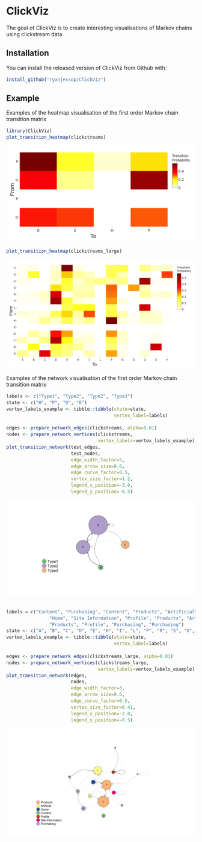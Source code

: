 
# ClickViz

<!-- badges: start -->
<!-- badges: end -->

The goal of ClickViz is to create interesting visualisations of Markov chains using clickstream data.

## Installation

You can install the released version of ClickViz from Github with:

``` r
install_github("ryanjessop/ClickViz")
```

## Example

Examples of the heatmap visualisation of the first order Markov chain transition matrix

``` r
library(ClickViz)
plot_transition_heatmap(clickstreams)
```

![](images/heatmap_ex1.png)

``` r
plot_transition_heatmap(clickstreams_large)
```

![](images/heatmap_ex2.png)

Examples of the network visualisation of the first order Markov chain transition matrix

```r
labels <- c("Type1", "Type2", "Type2", "Type3")
state <- c("H", "P", "D", "E")
vertex_labels_example <- tibble::tibble(state=state,
                                        vertex_label=labels)
    
edges <- prepare_network_edges(clickstreams, alpha=0.01)
nodes <- prepare_network_vertices(clickstreams,
                                  vertex_labels=vertex_labels_example)
plot_transition_network(test_edges,
                        test_nodes,
                        edge_width_factor=5,
                        edge_arrow_size=0.6,
                        edge_curve_factor=0.5,
                        vertex_size_factor=1.2,
                        legend_x_position=-3.0,
                        legend_y_position=-0.5)
```

![](images/network_ex1.png)

```r

labels = c("Content", "Purchasing", "Content", "Products", "Artificial",
                "Home", "Site Information", "Profile", "Products", "Artificial",
                "Products", "Profile", "Purchasing", "Purchasing")
state <- c("A", "B", "C", "D", "E", "H", "I", "L", "P", "R", "S", "U", "X", "Y")
vertex_labels_example <- tibble::tibble(state=state,
                                        vertex_label=labels)

edges <- prepare_network_edges(clickstreams_large, alpha=0.01)
nodes <- prepare_network_vertices(clickstreams_large,
                                  vertex_labels=vertex_labels_example)
plot_transition_network(edges,
                        nodes,
                        edge_width_factor=3,
                        edge_arrow_size=0.6,
                        edge_curve_factor=0.5,
                        vertex_size_factor=0.41,
                        legend_x_position=-2.0,
                        legend_y_position=-0.5)

```

![](images/network_ex2.png)
